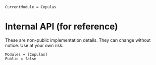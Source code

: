 ```@meta
CurrentModule = Copulas
```

# Internal API (for reference)

These are non-public implementation details. They can change without notice. Use at your own risk.

```@autodocs
Modules = [Copulas]
Public = false
```

